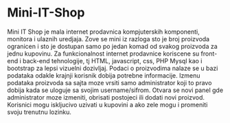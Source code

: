 # Mini-IT-Shop
Mini IT Shop je mala internet prodavnica kompjuterskih komponenti, monitora i ulaznih uredjaja. Zove se mini iz razloga sto je broj proizvoda ogranicen i sto je dostupan samo po jedan komad od svakog proizvoda za jednu kupovinu.
Za funkcionalnost internet prodavnice koriscene su front-end i back-end tehnologije, tj HTML, javascript, css, PHP Mysql kao i bootstrap za lepsi vizuelni dozivljaj. Podaci o proizvodima nalaze se u bazi podataka odakle krajnji korisnik dobija potrebne informacije. Izmenu podataka proizvoda sa sajta moze vrsiti samo administrator koji to pravo dobija kada se uloguje sa svojim username/sifrom. Otvara se novi panel gde administrator moze izmeniti, obrisati postojeci ili dodati novi proizvod.
Korisnici mogu iskljucivo uzivati u kupovini a ako zele mogu i promeniti svoju trenutnu lozinku.